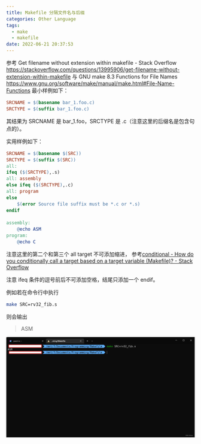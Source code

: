 ```yaml
---
title: Makefile 分隔文件名与后缀
categories: Other Language
tags:
  - make
  - makefile
date: 2022-06-21 20:37:53
---
```


参考
Get filename without extension within makefile - Stack Overflow
https://stackoverflow.com/questions/13995906/get-filename-without-extension-within-makefile
与
GNU make 8.3 Functions for File Names
https://www.gnu.org/software/make/manual/make.html#File-Name-Functions
最小样例如下：

```makefile
SRCNAME = $(basename bar_1.foo.c)
SRCTYPE = $(suffix bar_1.foo.c)
```

其结果为 SRCNAME 是 bar_1.foo，SRCTYPE 是 .c（注意这里的后缀名是包含句点的）。

实用样例如下：

```makefile
SRCNAME = $(basename $(SRC))
SRCTYPE = $(suffix $(SRC))
all:
ifeq ($(SRCTYPE),.s)
all: assembly
else ifeq ($(SRCTYPE),.c)
all: program
else
	$(error Source file suffix must be *.c or *.s)
endif

assembly:
	@echo ASM
program:
	@echo C
```

注意这里的第二个和第三个 all target 不可添加缩进， 参考[conditional - How do you conditionally call a target based on a target variable (Makefile)? - Stack Overflow](https://stackoverflow.com/questions/19105241/how-do-you-conditionally-call-a-target-based-on-a-target-variable-makefile)

注意 ifeq 条件的逗号前后不可添加空格，结尾只添加一个 endif。

例如若在命令行中执行

```bash
make SRC=rv32_fib.s
```

则会输出

> ASM

![img](2022-06/510658fe8bc7432b9217d6de3d97bbc4.png)
